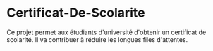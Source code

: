 # Certificat-De-Scolarite
Ce projet permet aux étudiants d'université d'obtenir un certificat de scolarité. Il va contribuer à réduire les longues files d'attentes.
